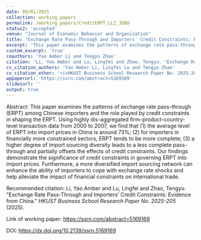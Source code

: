 ```yaml
---
date: 09/01/2025
collection: working_papers
permalink: /working_papers/CreditERPT_LLZ_JEBO
status2: 'accepted'
venue: "Journal of Economic Behavior and Organization"
title: "Exchange Rate Pass-Through and Importers' Credit Constraints: Evidence from China"
excerpt: 'This paper examines the patterns of exchange rate pass-through (ERPT) among Chinese importers and the role played by credit constraints in shaping the ERPT. Using highly dis-aggregated firm-product-country-level transaction data from 2000 to 2007, we find that (1) the average level of ERPT into import prices in China is around 73%; (2) for importers in financially more constrained sectors, ERPT tends to be more complete; (3) a higher degree of import sourcing diversity leads to a less complete pass-through and partially offsets the effects of credit constraints. Our findings demonstrate the significance of credit constraints in governing ERPT into import prices. Furthermore, a more diversified import sourcing network can enhance the ability of importers to cope with exchange rate shocks and help alleviate the impact of financial constraints on international trade.'
custom_excerpt: 'true'
coauthors: 'Yao Amber Li and Tengyu Zhao'
citation: 'Li, Yao Amber and Lu, Lingfei and Zhao, Tengyu. "Exchange Rate Pass-Through and Importers’ Credit Constraints: Evidence from China." <i>HKUST Business School Research Paper No. 2025-205</i> (2025).'
cv_citation_authors: 'Yao Amber Li, Lingfei Lu and Tengyu Zhao'
cv_citation_other: '<i>HKUST Business School Research Paper No. 2025-205</i> (2025).'
wppaperurl: 'https://ssrn.com/abstract=5169169'
slidesurl: ''
output: true
---
```

Abstract: This paper examines the patterns of exchange rate pass-through (ERPT) among Chinese importers and the role played by credit constraints in shaping the ERPT. Using highly dis-aggregated firm-product-country-level transaction data from 2000 to 2007, we find that (1) the average level of ERPT into import prices in China is around 73%; (2) for importers in financially more constrained sectors, ERPT tends to be more complete; (3) a higher degree of import sourcing diversity leads to a less complete pass-through and partially offsets the effects of credit constraints. Our findings demonstrate the significance of credit constraints in governing ERPT into import prices. Furthermore, a more diversified import sourcing network can enhance the ability of importers to cope with exchange rate shocks and help alleviate the impact of financial constraints on international trade.

Recommended citation: Li, Yao Amber and Lu, Lingfei and Zhao, Tengyu. "Exchange Rate Pass-Through and Importers’ Credit Constraints: Evidence from China." <i>HKUST Business School Research Paper No. 2025-205</i> (2025).

Link of working paper: https://ssrn.com/abstract=5169169

DOI: https://dx.doi.org/10.2139/ssrn.5169169